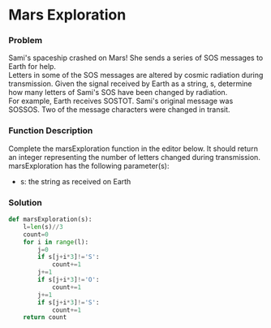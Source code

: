 # Mars Exploration

### Problem
Sami's spaceship crashed on Mars! She sends a series of SOS messages to Earth for help.<br>
Letters in some of the SOS messages are altered by cosmic radiation during transmission. Given the signal received by Earth as a string, s, determine how many letters of Sami's SOS have been changed by radiation.
<br>
For example, Earth receives SOSTOT. Sami's original message was SOSSOS. Two of the message characters were changed in transit.

### Function Description

Complete the marsExploration function in the editor below. It should return an integer representing the number of letters changed during transmission.
<br>
marsExploration has the following parameter(s):
<br>
* s: the string as received on Earth

### Solution
```python
def marsExploration(s):
    l=len(s)//3
    count=0
    for i in range(l):
        j=0
        if s[j+i*3]!='S':
            count+=1
        j+=1
        if s[j+i*3]!='O':
            count+=1
        j+=1
        if s[j+i*3]!='S':
            count+=1
    return count
```
